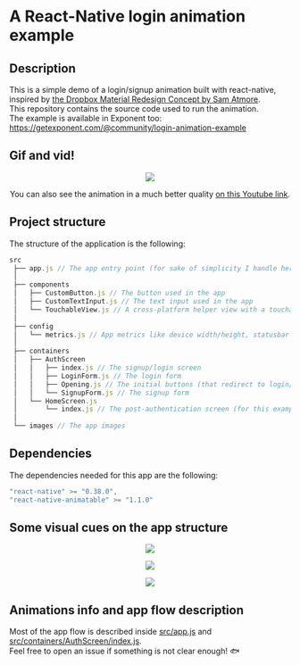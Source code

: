 # A React-Native login animation example

## Description
This is a simple demo of a login/signup animation built with react-native, inspired by [the Dropbox Material Redesign Concept by Sam Atmore](https://dribbble.com/shots/2456987-Dropbox-Material-Redesign-Concept).  
This repository contains the source code used to run the animation.   
The example is available in Exponent too: https://getexponent.com/@community/login-animation-example

## Gif and vid!
<p align="center">
<img src="https://raw.githubusercontent.com/mmazzarolo/react-native-login-animation-example/master/extras/low-quality-app-intro.gif"></img>  
</p>
  
<p align="center">
You can also see the animation in a much better quality <a href="https://www.youtube.com/watch?v=D67-hAj9LBQ">on this Youtube link</a>.
</p>

## Project structure 
The structure of the application is the following:
```javascript
src
 ├── app.js // The app entry point (for sake of simplicity I handle here the routing and the state)
 │
 ├── components
 │   ├── CustomButton.js // The button used in the app
 │   ├── CustomTextInput.js // The text input used in the app
 │   └── TouchableView.js // A cross-platform helper view with a touchable behavior
 │
 ├── config
 │   └── metrics.js // App metrics like device width/height, statusbar height, etc...
 │
 ├── containers
 │   ├── AuthScreen
 │   │   ├── index.js // The signup/login screen
 │   │   ├── LoginForm.js // The login form
 │   │   ├── Opening.js // The initial buttons (that redirect to login/signup)
 │   │   └── SignupForm.js // The signup form
 │   └── HomeScreen.js
 │       └── index.js // The post-authentication screen (for this example I simply show a logout button)
 │
 └── images // The app images
```

## Dependencies
The dependencies needed for this app are the following:
```javascript
"react-native" >= "0.38.0",
"react-native-animatable" >= "1.1.0"
```

## Some visual cues on the app structure
<p align="center">
<img src="https://raw.githubusercontent.com/mmazzarolo/react-native-login-animation-example/master/extras/Schermata%202017-01-02%20alle%2012.58.15.png"></img>  
</p>
  
<p align="center">
<img src="https://raw.githubusercontent.com/mmazzarolo/react-native-login-animation-example/master/extras/Schermata%202017-01-02%20alle%2012.59.33.png"></img>  
</p>
  
<p align="center">
<img src="https://raw.githubusercontent.com/mmazzarolo/react-native-login-animation-example/master/extras/Schermata%202017-01-02%20alle%2012.59.48.png"></img>  
</p>

## Animations info and app flow description
Most of the app flow is described inside [src/app.js](https://github.com/mmazzarolo/react-native-login-animation-example/blob/master/src/app.js) and [src/containers/AuthScreen/index.js](https://github.com/mmazzarolo/react-native-login-animation-example/blob/master/src/containers/AuthScreen/index.js).  
Feel free to open an issue if something is not clear enough! :fish:  
